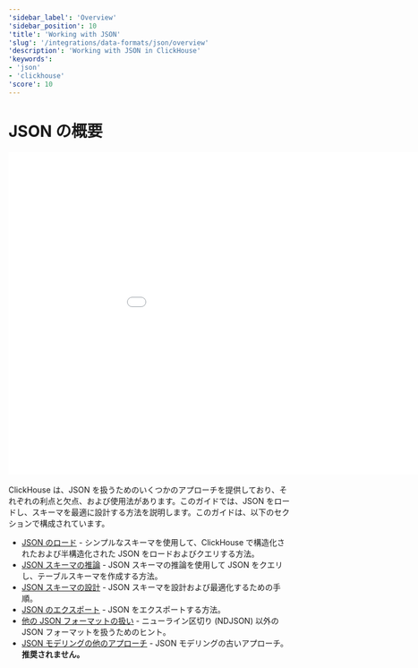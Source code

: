 ```yaml
---
'sidebar_label': 'Overview'
'sidebar_position': 10
'title': 'Working with JSON'
'slug': '/integrations/data-formats/json/overview'
'description': 'Working with JSON in ClickHouse'
'keywords':
- 'json'
- 'clickhouse'
'score': 10
---
```





# JSON の概要

<div style={{width:'1024px', height: '576px'}}>
  <iframe src="//www.youtube.com/embed/gCg5ISOujtc"
    width="1024"
    height="576"
    frameborder="0"
    allow="autoplay;
    fullscreen;
    picture-in-picture"
    allowfullscreen>
  </iframe>
</div>

<br/>
ClickHouse は、JSON を扱うためのいくつかのアプローチを提供しており、それぞれの利点と欠点、および使用法があります。このガイドでは、JSON をロードし、スキーマを最適に設計する方法を説明します。このガイドは、以下のセクションで構成されています。

- [JSON のロード](/integrations/data-formats/json/loading) - シンプルなスキーマを使用して、ClickHouse で構造化されたおよび半構造化された JSON をロードおよびクエリする方法。
- [JSON スキーマの推論](/integrations/data-formats/json/inference) - JSON スキーマの推論を使用して JSON をクエリし、テーブルスキーマを作成する方法。
- [JSON スキーマの設計](/integrations/data-formats/json/schema) - JSON スキーマを設計および最適化するための手順。
- [JSON のエクスポート](/integrations/data-formats/json/exporting) - JSON をエクスポートする方法。
- [他の JSON フォーマットの扱い](/integrations/data-formats/json/other-formats) - ニューライン区切り (NDJSON) 以外の JSON フォーマットを扱うためのヒント。
- [JSON モデリングの他のアプローチ](/integrations/data-formats/json/other-approaches) - JSON モデリングの古いアプローチ。**推奨されません。**
